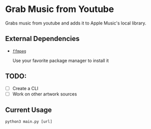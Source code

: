 # Grab Music from Youtube

Grabs music from youtube and adds it to Apple Music's local library.

## External Dependencies

- [`ffmpeg`](https://ffmpeg.org)

    Use your favorite package manager to install it

## TODO:

- [ ] Create a CLI
- [ ] Work on other artwork sources

## Current Usage

```
python3 main.py [url]
```